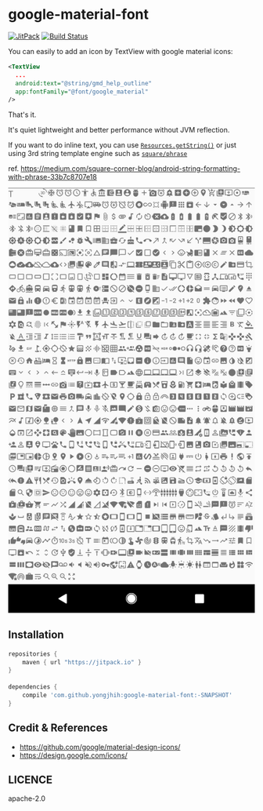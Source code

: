 # google-material-font

[![JitPack](https://img.shields.io/github/tag/yongjhih/google-material-font.svg?label=JitPack)](https://jitpack.io/#yongjhih/google-material-font)
[![Build Status](https://travis-ci.org/yongjhih/google-material-font.svg)](https://travis-ci.org/yongjhih/google-material-font)


You can easily to add an icon by TextView with google material icons:

```xml
<TextView
  ...
  android:text="@string/gmd_help_outline"
  app:fontFamily="@font/google_material"
/>
```

That's it.

It's quiet lightweight and better performance without JVM reflection.

If you want to do inline text, you can use [`Resources.getString()`](https://developer.android.com/guide/topics/resources/string-resource#FormattingAndStyling) or just using 3rd string template engine such as [`square/phrase`](https://github.com/square/phrase)

ref. https://medium.com/square-corner-blog/android-string-formatting-with-phrase-33b7c8707e18

![](art/screenshot.png)

## Installation

```gradle
repositories {
    maven { url "https://jitpack.io" }
}

dependencies {
    compile 'com.github.yongjhih:google-material-font:-SNAPSHOT'
}
```

## Credit & References

* https://github.com/google/material-design-icons/
* https://design.google.com/icons/

## LICENCE

apache-2.0

